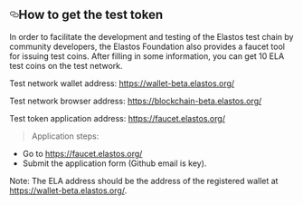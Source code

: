 <article class="markdown-body entry-content" itemprop="text"><h1><a id="user-content-how-to-get-the-test-token" class="anchor" aria-hidden="true" href="#how-to-get-the-test-token"><svg class="octicon octicon-link" viewBox="0 0 16 16" version="1.1" width="16" height="16" aria-hidden="true"><path fill-rule="evenodd" d="M4 9h1v1H4c-1.5 0-3-1.69-3-3.5S2.55 3 4 3h4c1.45 0 3 1.69 3 3.5 0 1.41-.91 2.72-2 3.25V8.59c.58-.45 1-1.27 1-2.09C10 5.22 8.98 4 8 4H4c-.98 0-2 1.22-2 2.5S3 9 4 9zm9-3h-1v1h1c1 0 2 1.22 2 2.5S13.98 12 13 12H9c-.98 0-2-1.22-2-2.5 0-.83.42-1.64 1-2.09V6.25c-1.09.53-2 1.84-2 3.25C6 11.31 7.55 13 9 13h4c1.45 0 3-1.69 3-3.5S14.5 6 13 6z"></path></svg></a>How to get the test token</h1>
<p>In order to facilitate the development and testing of the Elastos test chain by community developers, the Elastos Foundation also provides a faucet tool for issuing test coins. After filling in some information, you can get 10 ELA test coins on the test network.</p>
<p>Test network wallet address: <a href="https://wallet-beta.elastos.org/" rel="nofollow">https://wallet-beta.elastos.org/</a></p>
<p>Test network browser address: <a href="https://blockchain-beta.elastos.org/" rel="nofollow">https://blockchain-beta.elastos.org/</a></p>
<p>Test token application address: <a href="https://faucet.elastos.org/" rel="nofollow">https://faucet.elastos.org/</a></p>
<blockquote>
<p>Application steps:</p>
</blockquote>
<ul>
<li>Go to <a href="https://faucet.elastos.org/" rel="nofollow">https://faucet.elastos.org/</a></li>
<li>Submit the application form (Github email is key).</li>
</ul>
<p>Note: The ELA address should be the address of the registered wallet at <a href="https://wallet-beta.elastos.org/" rel="nofollow">https://wallet-beta.elastos.org/</a>.</p>
</article>